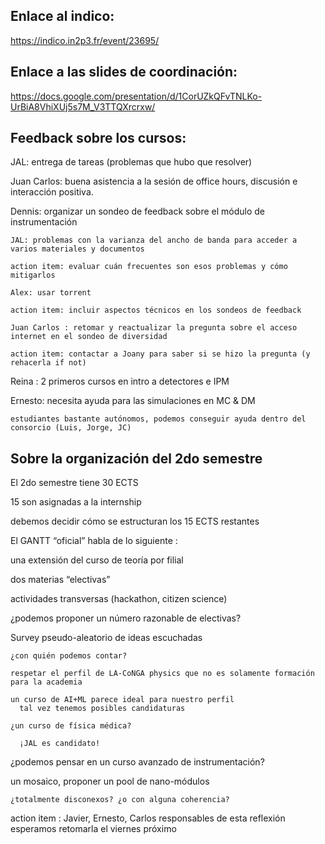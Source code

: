 ## Enlace al indico: 

  https://indico.in2p3.fr/event/23695/

## Enlace a las slides de coordinación: 
  
  https://docs.google.com/presentation/d/1CorUZkQFvTNLKo-UrBiA8VhiXUj5s7M_V3TTQXrcrxw/

## Feedback sobre los cursos:

  JAL: entrega de tareas (problemas que hubo que resolver)
  
  Juan Carlos: buena asistencia a la sesión de office hours, discusión e interacción positiva.

  Dennis: organizar un sondeo de feedback sobre el módulo de instrumentación

    JAL: problemas con la varianza del ancho de banda para acceder a varios materiales y documentos

    action item: evaluar cuán frecuentes son esos problemas y cómo mitigarlos
    
    Alex: usar torrent
    
    action item: incluir aspectos técnicos en los sondeos de feedback

    Juan Carlos : retomar y reactualizar la pregunta sobre el acceso internet en el sondeo de diversidad

    action item: contactar a Joany para saber si se hizo la pregunta (y rehacerla if not)

  Reina : 2 primeros cursos en intro a detectores e IPM

  Ernesto: necesita ayuda para las simulaciones en MC & DM
    
    estudiantes bastante autónomos, podemos conseguir ayuda dentro del consorcio (Luis, Jorge, JC) 
  
## Sobre la organización del 2do semestre

El 2do semestre tiene 30 ECTS

  15 son asignadas a la internship

  debemos decidir cómo se estructuran  los 15 ECTS restantes

El GANTT “oficial” habla de lo siguiente : 

  una extensión del curso de teoría por filial

  dos materias “electivas”

  actividades transversas (hackathon, citizen science)

¿podemos proponer un número razonable de electivas?

  Survey pseudo-aleatorio de ideas escuchadas

    ¿con quién podemos contar?
    
    respetar el perfil de LA-CoNGA physics que no es solamente formación para la academia
    
    un curso de AI+ML parece ideal para nuestro perfil
      tal vez tenemos posibles candidaturas

    ¿un curso de física médica?

      ¡JAL es candidato!

  ¿podemos pensar en un curso avanzado de instrumentación?

  un mosaico, proponer un pool de nano-módulos

    ¿totalmente disconexos? ¿o con alguna coherencia?

  action item : Javier, Ernesto, Carlos responsables de esta reflexión 
    esperamos retomarla el viernes próximo
